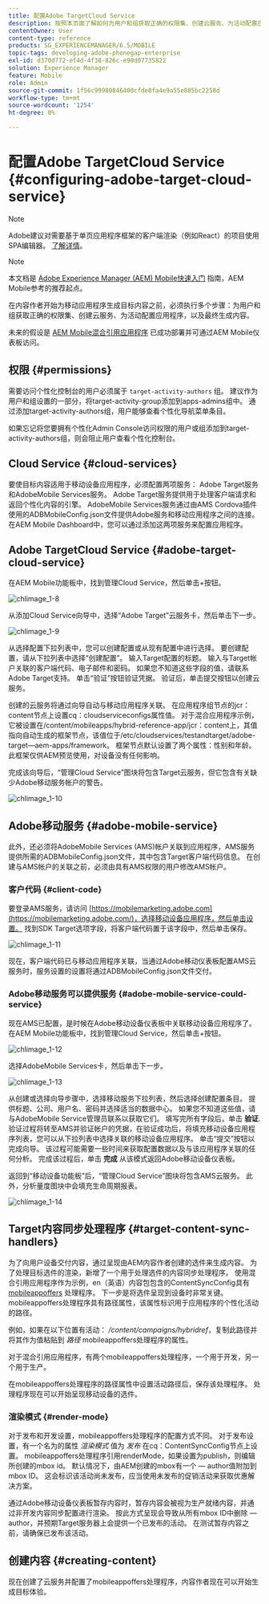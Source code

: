 ```yaml
---
title: 配置Adobe TargetCloud Service
description: 按照本页面了解如何为用户和组获取正确的权限集、创建云服务、为活动配置应用程序，以及最终生成内容。
contentOwner: User
content-type: reference
products: SG_EXPERIENCEMANAGER/6.5/MOBILE
topic-tags: developing-adobe-phonegap-enterprise
exl-id: d370d772-ef4d-4f38-826c-e90d07735822
solution: Experience Manager
feature: Mobile
role: Admin
source-git-commit: 1f56c99980846400cfde8fa4e9a55e885bc2258d
workflow-type: tm+mt
source-wordcount: '1254'
ht-degree: 0%

---
```


# 配置Adobe TargetCloud Service {#configuring-adobe-target-cloud-service}

>[!NOTE]
>
>Adobe建议对需要基于单页应用程序框架的客户端渲染（例如React）的项目使用SPA编辑器。 [了解详情](/help/sites-developing/spa-overview.md)。

>[!NOTE]
>
>本文档是 [Adobe Experience Manager (AEM) Mobile快速入门](/help/mobile/getting-started-aem-mobile.md) 指南，AEM Mobile参考的推荐起点。

在内容作者开始为移动应用程序生成目标内容之前，必须执行多个步骤：为用户和组获取正确的权限集、创建云服务、为活动配置应用程序，以及最终生成内容。

未来的假设是 [AEM Mobile混合引用应用程序](https://github.com/Adobe-Marketing-Cloud-Apps/aem-mobile-hybrid-reference) 已成功部署并可通过AEM Mobile仪表板访问。

## 权限 {#permissions}

需要访问个性化控制台的用户必须属于 `target-activity-authors` 组。 建议作为用户和组设置的一部分，将target-activity-group添加到apps-admins组中。 通过添加target-activity-authors组，用户能够查看个性化导航菜单条目。

如果忘记将您要拥有个性化Admin Console访问权限的用户或组添加到target-activity-authors组，则会阻止用户查看个性化控制台。

## Cloud Service {#cloud-services}

要使目标内容适用于移动设备应用程序，必须配置两项服务： Adobe Target服务和AdobeMobile Services服务。 Adobe Target服务提供用于处理客户端请求和返回个性化内容的引擎。 AdobeMobile Services服务通过由AMS Cordova插件使用的ADBMobileConfig.json文件提供Adobe服务和移动应用程序之间的连接。 在AEM Mobile Dashboard中，您可以通过添加这两项服务来配置应用程序。

## Adobe TargetCloud Service {#adobe-target-cloud-service}

在AEM Mobile功能板中，找到管理Cloud Service，然后单击+按钮。

![chlimage_1-8](assets/chlimage_1-8.png)

从添加Cloud Service向导中，选择“Adobe Target”云服务卡，然后单击下一步。

![chlimage_1-9](assets/chlimage_1-9.png)

从选择配置下拉列表中，您可以创建配置或从现有配置中进行选择。 要创建配置，请从下拉列表中选择“创建配置”。 输入Target配置的标题。 输入与Target帐户关联的客户端代码、电子邮件和密码。 如果您不知道这些字段的值，请联系Adobe Target支持。 单击“验证”按钮验证凭据。 验证后，单击提交按钮以创建云服务。

创建的云服务将通过向导自动与移动应用程序关联。 在应用程序组节点的jcr：content节点上设置cq：cloudserviceconfigs属性值。 对于混合应用程序示例，它被设置在/content/mobileapps/hybrid-reference-app/jcr：content上，其值指向自动生成的框架节点，该值位于/etc/cloudservices/testandtarget/adobe-target—aem-apps/framework。 框架节点默认设置了两个属性：性别和年龄。 此框架仅供AEM预览使用，对设备没有任何影响。

完成该向导后，“管理Cloud Service”图块将包含Target云服务，但它包含有关缺少Adobe移动服务帐户的警告。

![chlimage_1-10](assets/chlimage_1-10.png)

## Adobe移动服务 {#adobe-mobile-service}

此外，还必须将AdobeMobile Services (AMS)帐户关联到应用程序，AMS服务提供所需的ADBMobileConfig.json文件，其中包含Target客户端代码信息。 在创建与AMS帐户的关联之前，必须由具有AMS权限的用户修改AMS帐户。

### 客户代码 {#client-code}

要登录AMS服务，请访问 [https://mobilemarketing.adobe.com](https://mobilemarketing.adobe.com/)，选择移动设备应用程序，然后单击设置。 找到SDK Target选项字段，将客户端代码置于该字段中，然后单击保存。

![chlimage_1-11](assets/chlimage_1-11.png)

现在，客户端代码已与移动应用程序关联，当通过Adobe移动仪表板配置AMS云服务时，服务设置的设置将通过ADBMobileConfig.json文件交付。

### Adobe移动服务可以提供服务 {#adobe-mobile-service-could-service}

现在AMS已配置，是时候在Adobe移动设备仪表板中关联移动设备应用程序了。 在AEM Mobile功能板中，找到管理Cloud Service，然后单击+按钮。

![chlimage_1-12](assets/chlimage_1-12.png)

选择AdobeMobile Services卡，然后单击下一步。

![chlimage_1-13](assets/chlimage_1-13.png)

从创建或选择向导步骤中，选择移动服务下拉列表，然后选择创建配置条目。 提供标题、公司、用户名、密码并选择适当的数据中心。 如果您不知道这些值，请与AdobeMobile Service管理员联系以获取它们。 填写完所有字段后，单击 **验证**. 验证过程将转至AMS并验证帐户的凭据，在验证成功后，将填充移动设备应用程序列表，您可以从下拉列表中选择关联的移动设备应用程序。 单击“提交”按钮以完成向导。 该过程可能需要一些时间来获取配置数据以及与该应用程序关联的任何分析。 完成该过程后，单击 **完成** 从该模式返回Adobe移动设备仪表板。

返回到“移动设备功能板”后，“管理Cloud Service”图块将包含AMS云服务。 此外，分析量度图块中会填充生命周期报表。

![chlimage_1-14](assets/chlimage_1-14.png)

## Target内容同步处理程序 {#target-content-sync-handlers}

为了向用户设备交付内容，通过呈现由AEM内容作者创建的选件来生成内容。 为了处理目标选件的渲染，新增了一个用于处理选件的内容同步处理程序。 使用混合引用应用程序作为示例，en（英语）内容包包含的ContentSyncConfig具有 [mobileappoffers](https://github.com/Adobe-Marketing-Cloud-Apps/aem-mobile-hybrid-reference/blob/master/aem-package/content-author/src/main/content/jcr_root/content/mobileapps/hybrid-reference-app/en/_jcr_content/pge-app/app-config-dev/targetOffers/.content.xml) 处理程序。 下一步是将选件呈现到设备时非常关键。 mobileappoffers处理程序具有路径属性，该属性标识用于应用程序的个性化活动的路径。

例如，如果在以下位置有活动： */content/campaigns/hybridref*，复制此路径并将其作为值粘贴到 *路径* mobileappoffers处理程序的属性。

对于混合引用应用程序，有两个mobileappoffers处理程序，一个用于开发，另一个用于生产。

在mobileappoffers处理程序的路径属性中设置活动路径后，保存该处理程序。 处理程序现在可以开始呈现移动设备的选件。

### 渲染模式 {#render-mode}

对于发布和开发设置，mobileappoffers处理程序的配置方式不同。 对于发布设置，有一个名为的属性 *渲染模式* 值为 *发布* 在cq：ContentSyncConfig节点上设置。 mobileappoffers处理程序引用renderMode，如果设置为publish，则编辑所创建的mbox id。 默认情况下，由AEM创建的mbox有一个 — author值附加到mbox ID。 这会标识该活动尚未发布，应当使用未发布的促销活动来获取优惠解决方案。

通过Adobe移动设备仪表板暂存内容时，暂存内容会被视为生产就绪内容，并通过非开发内容同步配置进行渲染。 按此方式呈现会导致从所有mbox ID中删除 — author，并预期Target服务器上会提供一个已发布的活动。 在测试暂存内容之前，请确保已发布该活动。

## 创建内容 {#creating-content}

现在创建了云服务并配置了mobileappoffers处理程序，内容作者现在可以开始生成目标体验。
